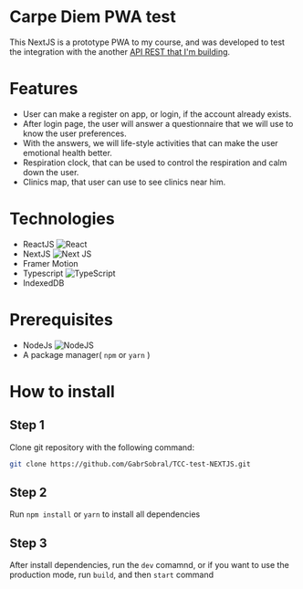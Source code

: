 # Carpe Diem PWA test

This NextJS is a prototype PWA to my course, and was developed to test the integration with the another <a href="">API REST that I'm building<a>.
  
# Features
  - User can make a register on app, or login, if the account already exists.
  - After login page, the user will answer a questionnaire that we will use to know the user preferences.
  - With the answers, we will life-style activities that can make the user emotional health better.
  - Respiration clock, that can be used to control the respiration and calm down the user.
  - Clinics map, that user can use to see clinics near him.
  
# Technologies
  - ReactJS <img alt="React" src="https://img.shields.io/badge/React-%2320232a.svg?style=flat&logo=react&logoColor=%2361DAFB"/>
  - NextJS <img alt="Next JS" src="https://img.shields.io/badge/NextJS-%23000000.svg?style=flat&logo=next.js&logoColor=white" />
  - Framer Motion
  - Typescript <img alt="TypeScript" src="https://img.shields.io/badge/Typescript-%23007ACC.svg?style=flat&logo=typescript&logoColor=white"/>
  - IndexedDB
  
# Prerequisites
  - NodeJs <img alt="NodeJS" src="https://img.shields.io/badge/node.js-%2343853D.svg?style=for-the-badge&logo=node-dot-js&logoColor=white"/>
  - A package manager( `npm` or `yarn` )
  
# How to install
  ## Step 1
  Clone git repository with the following command:
  ```bash
  git clone https://github.com/GabrSobral/TCC-test-NEXTJS.git
  ```
  
   ## Step 2
  Run `npm install` or `yarn` to install all dependencies
  
   ## Step 3
  After install dependencies, run the `dev` comamnd, or if you want to use the production mode, run `build`, and then `start` command
